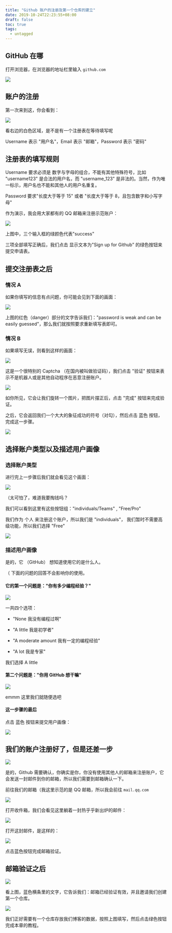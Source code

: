 ```yaml
---
title: "Github 账户的注册及第一个仓库的建立"
date: 2019-10-24T22:23:55+08:00
draft: false
toc: true
tags: 
  - untagged
---
```


## GitHub 在哪

打开浏览器，在浏览器的地址栏里输入 `github.com`

![](/step4/1.png)

## 账户的注册

第一次来到这，你会看到：

![](/step4/2.png)

看右边的白色区域，是不是有一个注册表在等待填写呢

Username 表示 "用户名"，Email 表示 "邮箱"，Password 表示 "密码"

## 注册表的填写规则

Username 要求必须是 数字与字母的组合，不能有其他特殊符号，比如 "username123" 是合法的用户名，而 "username_123" 是非法的。当然，作为唯一标示，用户名也不能和其他人的用户名重复。

Password 要求"长度大于等于 15" 或者 "长度大于等于 8，且包含数字和小写字母"

作为演示，我会用大家都有的 QQ 邮箱来注册示范账户：

![](/step4/3.png)

上图中，三个输入框的绿颜色代表"success"

三项全部填写正确后，我们点击 显示文本为"Sign up for Github" 的绿色按钮来提交申请表。

## 提交注册表之后

### 情况 A

如果你填写的信息有点问题，你可能会见到下面的画面：

![](/step4/4.png)

上图的红色（danger）部分的文字告诉我们："password is weak and can be easily guessed"，那么我们就按照要求重新填写表即可。

### 情况 B

如果填写无误，则看到这样的画面：

![](/step4/5.png)

这是一个很特别的 Captcha （在国内被叫做验证码），我们点击 "验证" 按钮来表示不是机器人或是其他自动程序在恶意注册账户。

![](/step4/6.png)

如你所见，它会让我们旋转一个图片，把图片摆正后，点击 "完成" 按钮来完成验证。

之后，它会返回我们一个大大的象征成功的符号（对勾），然后点击 蓝色 按钮，完成这一步骤。

![](/step4/7.png)

## 选择账户类型以及描述用户画像

### 选择账户类型

进行完上一步骤后我们就会看见这个画面：

![](/step4/8.png)

（太可怕了，难道我要掏钱吗？

我们可以看到这里有这些按钮组："individuals/Teams" , "Free/Pro"

我们作为 个人 来注册这个账户，所以我们是 "individuals"， 我们暂时不需要高级功能，所以我们选择 "Free"

![](/step4/9.png)


### 描述用户画像

是的，它 （GitHub） 想知道使用它的是什么人。

（ 下面的问题的回答不会影响你的使用。

#### 它的第一个问题是："你有多少编程经验？"

![](/step4/10.png)

一共四个选项：

 - "None 我没有编程过啊"
 
 - "A little 我是初学者"
 
 - "A moderate amount 我有一定的编程经验"
 
 - "A lot 我是专家"
 
 我们选择 A little
 
#### 第二个问题是："你用 GitHub 想干嘛"
 
 ![](/step4/11.png)
 
 emmm 这里我们就随便选吧
 

#### 这一步骤的最后

点击 蓝色 按钮来提交用户画像：

 ![](/step4/12.png)
 
 
## 我们的账户注册好了，但是还差一步

![](/step4/13.png)
 
是的，Github 需要确认，你确实是你，你没有使用其他人的邮箱来注册账户，它会发送一封邮件到你的邮箱，所以我们需要到邮箱确认一下。

前往我们的邮箱（我这里示范的是 QQ 邮箱，所以我会前往 `mail.qq.com`
 
![](/step4/14.png)

打开收件箱，我们会看见这里躺着一封热乎乎新出炉的邮件：

![](/step4/15.png)

打开这封邮件，是这样的：

![](/step4/16.png)

点击蓝色按钮完成邮箱验证。

## 邮箱验证之后

![](/step4/17.png)

看上图，蓝色横条里的文字，它告诉我们：邮箱已经验证有效，并且邀请我们创建第一个仓库。

![](/step4/18.png)

我们正好需要有一个仓库存放我们博客的数据，按照上图填写，然后点击绿色按钮完成本章的教程。




